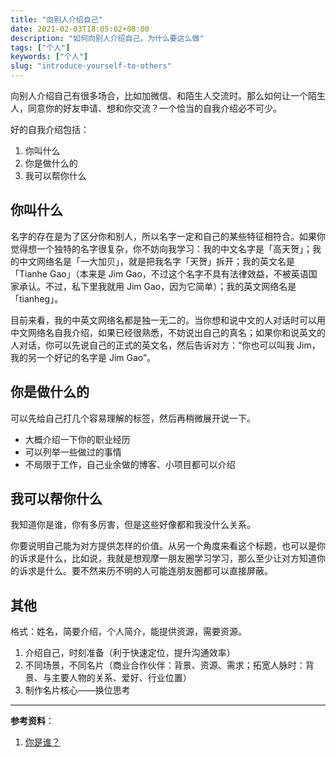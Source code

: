 ```yaml
---
title: "向别人介绍自己"
date: 2021-02-03T18:05:02+08:00
description: "如何向别人介绍自己，为什么要这么做"
tags: ["个人"]
keywords: ["个人"]
slug: "introduce-yourself-to-others"
---
```


向别人介绍自己有很多场合，比如加微信、和陌生人交流时。那么如何让一个陌生人，同意你的好友申请、想和你交流？一个恰当的自我介绍必不可少。

好的自我介绍包括：

1. 你叫什么
2. 你是做什么的
3. 我可以帮你什么

## 你叫什么

名字的存在是为了区分你和别人，所以名字一定和自己的某些特征相符合。如果你觉得想一个独特的名字很复杂，你不妨向我学习：我的中文名字是「高天贺」；我的中文网络名是「一大加贝」，就是把我名字「天贺」拆开；我的英文名是「Tianhe Gao」（本来是 Jim Gao，不过这个名字不具有法律效益，不被英语国家承认。不过，私下里我就用 Jim Gao，因为它简单）；我的英文网络名是「tianheg」。

目前来看，我的中英文网络名都是独一无二的。当你想和说中文的人对话时可以用中文网络名自我介绍，如果已经很熟悉，不妨说出自己的真名；如果你和说英文的人对话，你可以先说自己的正式的英文名，然后告诉对方：“你也可以叫我 Jim，我的另一个好记的名字是 Jim Gao”。

## 你是做什么的

可以先给自己打几个容易理解的标签，然后再稍微展开说一下。

- 大概介绍一下你的职业经历
- 可以列举一些做过的事情
- 不局限于工作，自己业余做的博客、小项目都可以介绍

## 我可以帮你什么

我知道你是谁，你有多厉害，但是这些好像都和我没什么关系。

你要说明自己能为对方提供怎样的价值。从另一个角度来看这个标题，也可以是你的诉求是什么，比如说，我就是想观摩一朋友圈学习学习，那么至少让对方知道你的诉求是什么。要不然来历不明的人可能连朋友圈都可以直接屏蔽。

## 其他

格式：姓名，简要介绍，个人简介，能提供资源，需要资源。

1. 介绍自己，时刻准备（利于快速定位，提升沟通效率）
2. 不同场景，不同名片（商业合作伙伴：背景、资源、需求；拓宽人脉时：背景、与主要人物的关系、爱好、行业位置）
3. 制作名片核心——换位思考

---

**参考资料**：

1. [你是谁？](https://mp.weixin.qq.com/s/V00gYPJ6XA_OfTpc82iY3A)
